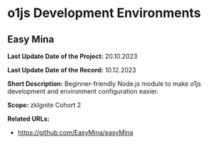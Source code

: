 # o1js Development Environments

## Easy Mina

**Last Update Date of the Project:** 20.10.2023

**Last Update Date of the Record:** 10.12.2023

**Short Description:** Beginner-friendly Node.js module to make o1js development and environment configuration easier.

**Scope:** zkIgnite Cohort 2

**Related URLs:** 

- https://github.com/EasyMina/easyMina